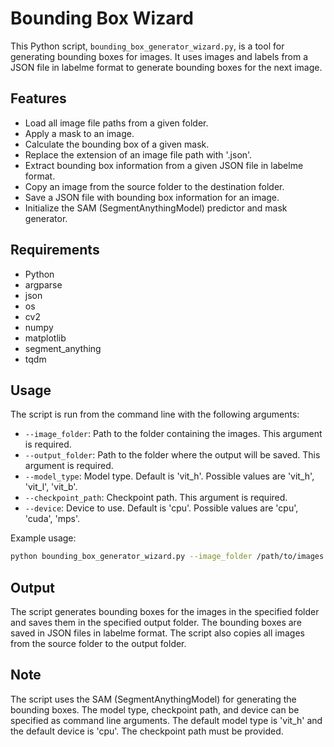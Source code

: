 # Bounding Box Wizard

This Python script, `bounding_box_generator_wizard.py`, is a tool for generating bounding boxes for images. It uses images and labels from a JSON file in labelme format to generate bounding boxes for the next image.

## Features

- Load all image file paths from a given folder.
- Apply a mask to an image.
- Calculate the bounding box of a given mask.
- Replace the extension of an image file path with '.json'.
- Extract bounding box information from a given JSON file in labelme format.
- Copy an image from the source folder to the destination folder.
- Save a JSON file with bounding box information for an image.
- Initialize the SAM (SegmentAnythingModel) predictor and mask generator.

## Requirements

- Python
- argparse
- json
- os
- cv2
- numpy
- matplotlib
- segment_anything
- tqdm

## Usage

The script is run from the command line with the following arguments:

- `--image_folder`: Path to the folder containing the images. This argument is required.
- `--output_folder`: Path to the folder where the output will be saved. This argument is required.
- `--model_type`: Model type. Default is 'vit_h'. Possible values are 'vit_h', 'vit_l', 'vit_b'.
- `--checkpoint_path`: Checkpoint path. This argument is required.
- `--device`: Device to use. Default is 'cpu'. Possible values are 'cpu', 'cuda', 'mps'.

Example usage:

```bash
python bounding_box_generator_wizard.py --image_folder /path/to/images --output_folder /path/to/output --model_type vit_h --checkpoint_path /path/to/checkpoint --device cpu
```

## Output

The script generates bounding boxes for the images in the specified folder and saves them in the specified output folder. The bounding boxes are saved in JSON files in labelme format. The script also copies all images from the source folder to the output folder.

## Note

The script uses the SAM (SegmentAnythingModel) for generating the bounding boxes. The model type, checkpoint path, and device can be specified as command line arguments. The default model type is 'vit_h' and the default device is 'cpu'. The checkpoint path must be provided.